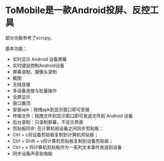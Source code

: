 # ToMobile是一款Android投屏、反控工具

部分功能参考了scrcpy。

基本功能：
- 实时显示 Android 设备屏幕
- 实时键鼠控制Android设备
- 屏幕录制、摄像头录制
- 截图
- 无线连接
- 多设备连接与批量操作
- 全屏显示
- 窗口置顶
- 安装apk：拖拽apk到显示窗口即可安装
- 传输文件：拖拽文件到显示窗口即可发送文件到 Android 设备
- 后台录制：只录制屏幕，不显示界面
- 剪贴板同步: 在计算机和设备之间同步剪贴板：
- Ctrl + c将设备剪贴板复制到计算机剪贴板；
- Ctrl + Shift + v将计算机剪贴板复制到设备剪贴板；
- Ctrl + v 将计算机剪贴板作为一系列文本事件发送到设备
- 同步设备声音到电脑

  
